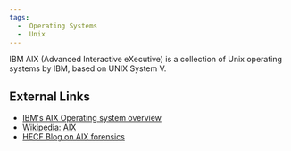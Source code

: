 ```yaml
---
tags:
  -  Operating Systems
  -  Unix 
---
```

IBM AIX (Advanced Interactive eXecutive) is a collection of Unix
operating systems by IBM, based on UNIX System V.

## External Links

- [IBM's AIX Operating system
  overview](http://www.ibm.com/servers/aix/overview)
- [Wikipedia: AIX](http://en.wikipedia.org/wiki/AIX_operating_system)
- [HECF Blog on AIX
  forensics](http://hackingexposedcomputerforensicsblog.blogspot.com/2011/02/what-are-you-missing-aix.html)